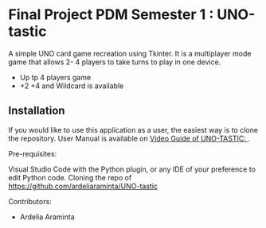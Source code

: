 # Final Project PDM Semester 1 : UNO-tastic

A simple UNO card game recreation using Tkinter. It is a multiplayer mode game that allows  2- 4 players to take turns to play in one device. 
 
- Up tp 4 players game
- +2 +4 and Wildcard is available
  

## Installation 

If you would like to use this application as a user, the easiest way is to clone the repository. 
User Manual is available on [Video Guide of UNO-TASTIC: ]().

Pre-requisites:

Visual Studio Code with the Python plugin, or any IDE of your preference to edit Python code.
Cloning the repo of https://github.com/ardeliaraminta/UNO-tastic

Contributors:
- Ardelia Araminta 
